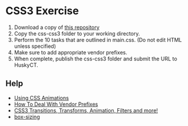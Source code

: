 # CSS3 Exercise

1. Download a copy of [this repository](https://github.uconn.edu/bpd01001/advweb-exercises/archive/master.zip)
2. Copy the css-css3 folder to your working directory.
3. Perform the 10 tasks that are outlined in main.css. (Do not edit HTML unless specified)
4. Make sure to add appropriate vendor prefixes.
5. When complete, publish the css-css3 folder and submit the URL to HuskyCT.

## Help
* [Using CSS Animations](https://developer.mozilla.org/en-US/docs/Web/CSS/CSS_Animations/Using_CSS_animations)
* [How To Deal With Vendor Prefixes](https://css-tricks.com/how-to-deal-with-vendor-prefixes/)
* [CSS3 Transitions, Transforms, Animation, Filters and more!](http://css3.bradshawenterprises.com/)
* [box-sizing](https://developer.mozilla.org/en-US/docs/Web/CSS/box-sizing)
